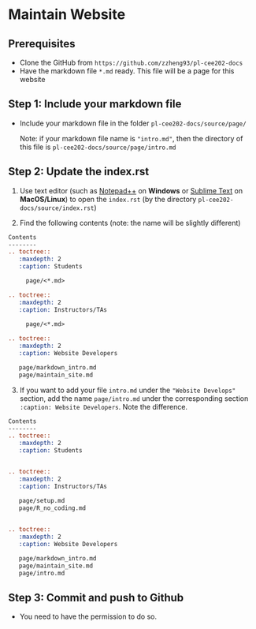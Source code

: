 # Maintain Website

## Prerequisites

- Clone the GitHub from `https://github.com/zzheng93/pl-cee202-docs`
- Have the markdown file `*.md` ready. This file will be a page for this website

## Step 1: Include your markdown file

- Include your markdown file in the folder `pl-cee202-docs/source/page/`

  Note: if your markdown file name is `"intro.md"`, then the directory of this file is `pl-cee202-docs/source/page/intro.md`

## Step 2: Update the index.rst

1. Use text editor (such as [Notepad++](https://notepad-plus-plus.org/) on **Windows** or [Sublime Text](https://www.sublimetext.com/3) on **MacOS/Linux**) to open the `index.rst` (by the directory `pl-cee202-docs/source/index.rst`)

2. Find the following contents (note: the name will be slightly different)

```rst
Contents
--------
.. toctree::
   :maxdepth: 2
   :caption: Students

	 page/<*.md>

.. toctree::
   :maxdepth: 2
   :caption: Instructors/TAs

	 page/<*.md>
   
.. toctree::
   :maxdepth: 2
   :caption: Website Developers

   page/markdown_intro.md
   page/maintain_site.md
```

3. If you want to add your file `intro.md` under the `"Website Develops"` section, add the name `page/intro.md` under the corresponding section `:caption: Website Developers`. Note the difference.

```rst
Contents
--------
.. toctree::
   :maxdepth: 2
   :caption: Students


.. toctree::
   :maxdepth: 2
   :caption: Instructors/TAs

   page/setup.md
   page/R_no_coding.md
   

.. toctree::
   :maxdepth: 2
   :caption: Website Developers

   page/markdown_intro.md
   page/maintain_site.md
   page/intro.md
```

## Step 3: Commit and push to Github

- You need to have the permission to do so.